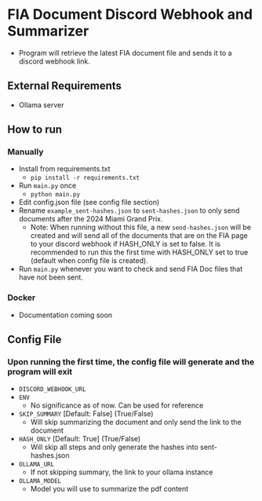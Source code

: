 # FIA Document Discord Webhook and Summarizer

- Program will retrieve the latest FIA document file and sends it to a discord webhook link.

## External Requirements
- Ollama server

## How to run
### Manually
- Install from requirements.txt
    - `pip install -r requirements.txt`
- Run `main.py` once
    - `python main.py`
- Edit config.json file (see config file section)
- Rename `example_sent-hashes.json` to `sent-hashes.json` to only send documents after the 2024 Miami Grand Prix.
    - Note: When running without this file, a new `send-hashes.json` will be created and will send all of the documents that are on the FIA page to your discord webhook if HASH_ONLY is set to false. It is recommended to run this the first time with HASH_ONLY set to true (default when config file is created). 
- Run `main.py` whenever you want to check and send FIA Doc files that have not been sent.

### Docker
- Documentation coming soon

## Config File
### Upon running the first time, the config file will generate and the program will exit

- `DISCORD_WEBHOOK_URL` 
- `ENV`
    - No significance as of now. Can be used for reference
- `SKIP_SUMMARY` [Default: False] (True/False)
    - Will skip summarizing the document and only send the link to the document
- `HASH_ONLY` [Default: True] (True/False) 
    - Will skip all steps and only generate the hashes into sent-hashes.json
- `OLLAMA_URL`
    - If not skipping summary, the link to your ollama instance
- `OLLAMA_MODEL`
    - Model you will use to summarize the pdf content